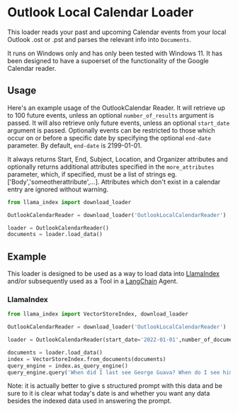 # Outlook Local Calendar Loader

This loader reads your past and upcoming Calendar events from your local Outlook .ost or .pst and parses the relevant info into `Documents`. 

It runs on Windows only and has only been tested with Windows 11. It has been designed to have a supoerset of the functionality of the Google Calendar reader.

## Usage

Here's an example usage of the OutlookCalendar Reader. It will retrieve up to 100 future events, unless an optional `number_of_results` argument is passed. It will also retrieve only future events, unless an optional `start_date` argument is passed. Optionally events can be restricted to those which occur on or before a specific date by specifying the optional `end-date` parameter. By default, `end-date` is 2199-01-01.

It always returns  Start, End, Subject, Location, and Organizer attributes and optionally returns additional attributes specified in the `more_attributes` parameter, which, if specified, must be a list of strings eg. ['Body','someotherattribute',...]. Attributes which don't exist in a calendar entry are ignored without warning.

```python
from llama_index import download_loader

OutlookCalendarReader = download_loader('OutlookLocalCalendarReader')

loader = OutlookCalendarReader()
documents = loader.load_data()
```

## Example

This loader is designed to be used as a way to load data into [LlamaIndex](https://github.com/run-llama/llama_index/tree/main/llama_index) and/or subsequently used as a Tool in a [LangChain](https://github.com/hwchase17/langchain) Agent.

### LlamaIndex

```python
from llama_index import VectorStoreIndex, download_loader

OutlookCalendarReader = download_loader('OutlookLocalCalendarReader')

loader = OutlookCalendarReader(start_date='2022-01-01',number_of_documents=1000)

documents = loader.load_data()
index = VectorStoreIndex.from_documents(documents)
query_engine = index.as_query_engine()
query_engine.query('When did I last see George Guava? When do I see him again?')
```
Note: it is actually better to give s structured prompt with this data and be sure to it is clear what today's date is and whether you want any data besides the indexed data used in answering the prompt.
